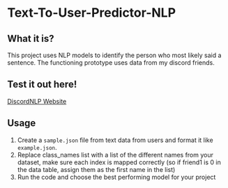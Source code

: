 # Text-To-User-Predictor-NLP

## What it is?
This project uses NLP models to identify the person who most likely said a sentence. The functioning prototype uses data from my discord friends.

## Test it out here!
[DiscordNLP Website](http://armohammed.tech/discord-project-nlp/)

## Usage
1. Create a `sample.json` file from text data from users and format it like `example.json`.
2. Replace class_names list with a list of the different names from your dataset, make sure each index is mapped correctly (so if friend1 is 0 in the data table, assign them as the first name in the list)
3. Run the code and choose the best performing model for your project

